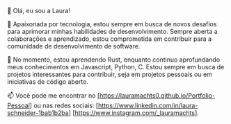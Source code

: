 👋 Olá, eu sou a Laura!

🚀 Apaixonada por tecnologia, estou sempre em busca de novos desafios para aprimorar minhas habilidades de desenvolvimento. Sempre aberta a colaborações e aprendizado, estou comprometida em contribuir para a comunidade de desenvolvimento de software.

🌱 No momento, estou aprendendo Rust, enquanto continuo aprofundando meus conhecimentos em Javascript, Python, C. Estou sempre em busca de projetos interessantes para contribuir, seja em projetos pessoais ou em iniciativas de código aberto.

📫 Você pode me encontrar no [https://lauramachts0.github.io/Portfolio-Pessoal] ou nas redes sociais:
[https://www.linkedin.com/in/laura-schneider-1bab1b2ba] [https://www.instagram.com/_lauramachts].



<!---
lauramachts0/lauramachts0 is a ✨ special ✨ repository because its `README.md` (this file) appears on your GitHub profile.
You can click the Preview link to take a look at your changes.
--->
